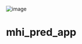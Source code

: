![image](https://github.com/blur0b0t/mhi_pred_app/assets/143605527/e1cf052f-12a2-4a2d-a9de-464c1c1b55c7)

# mhi_pred_app
